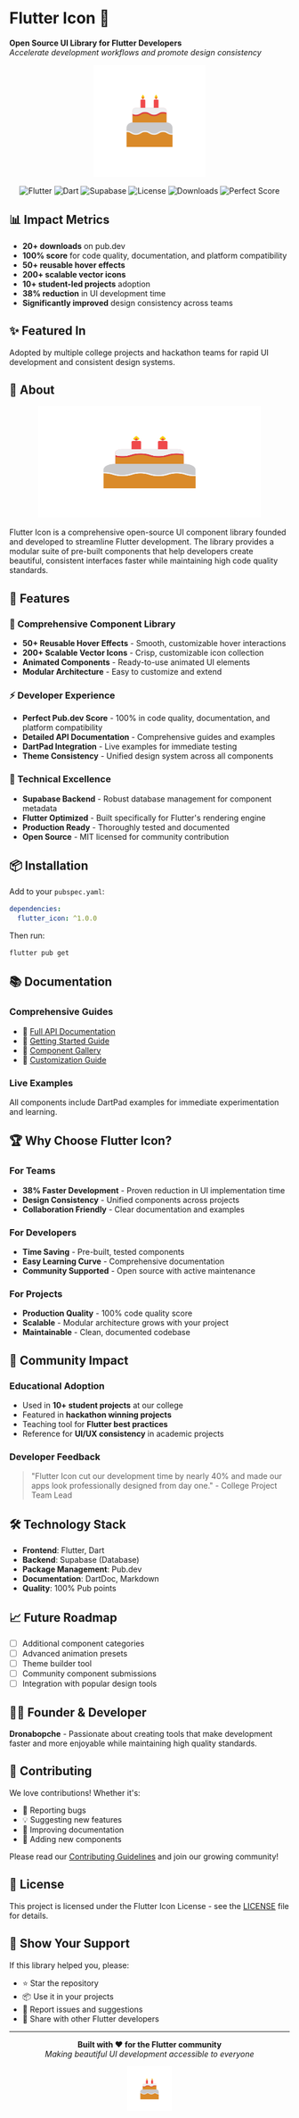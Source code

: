 # Flutter Icon 🚀

**Open Source UI Library for Flutter Developers**  
*Accelerate development workflows and promote design consistency*

<div align="center">
  <img src="https://raw.githubusercontent.com/dronabopche/flutter_icon/main/assets/logo.png" alt="Flutter Icon Logo" width="200" height="200">
</div>

<div align="center">
  
![Flutter](https://img.shields.io/badge/Flutter-%2302569B.svg?style=for-the-badge&logo=Flutter&logoColor=white)
![Dart](https://img.shields.io/badge/Dart-0175C2?style=for-the-badge&logo=dart&logoColor=white)
![Supabase](https://img.shields.io/badge/Supabase-3ECF8E?style=for-the-badge&logo=supabase&logoColor=white)
![License](https://img.shields.io/badge/license-MIT-blue.svg?style=for-the-badge)
![Downloads](https://img.shields.io/pub/v/flutter_icon?style=for-the-badge&color=blue)
![Perfect Score](https://img.shields.io/badge/Code%20Quality-100%25-brightgreen?style=for-the-badge)

</div>

## 📊 Impact Metrics
- **20+ downloads** on pub.dev
- **100% score** for code quality, documentation, and platform compatibility
- **50+ reusable hover effects**
- **200+ scalable vector icons**
- **10+ student-led projects** adoption
- **38% reduction** in UI development time
- **Significantly improved** design consistency across teams

## ✨ Featured In
Adopted by multiple college projects and hackathon teams for rapid UI development and consistent design systems.

## 🎯 About

<div align="center">
  <img src="https://raw.githubusercontent.com/dronabopche/flutter_icon/main/assets/logo.png" alt="Flutter Icon Banner" width="400" height="200">
</div>

Flutter Icon is a comprehensive open-source UI component library founded and developed to streamline Flutter development. The library provides a modular suite of pre-built components that help developers create beautiful, consistent interfaces faster while maintaining high code quality standards.

## 🚀 Features

### 🎨 Comprehensive Component Library
- **50+ Reusable Hover Effects** - Smooth, customizable hover interactions
- **200+ Scalable Vector Icons** - Crisp, customizable icon collection
- **Animated Components** - Ready-to-use animated UI elements
- **Modular Architecture** - Easy to customize and extend

### ⚡ Developer Experience
- **Perfect Pub.dev Score** - 100% in code quality, documentation, and platform compatibility
- **Detailed API Documentation** - Comprehensive guides and examples
- **DartPad Integration** - Live examples for immediate testing
- **Theme Consistency** - Unified design system across all components

### 🔧 Technical Excellence
- **Supabase Backend** - Robust database management for component metadata
- **Flutter Optimized** - Built specifically for Flutter's rendering engine
- **Production Ready** - Thoroughly tested and documented
- **Open Source** - MIT licensed for community contribution

## 📦 Installation

Add to your `pubspec.yaml`:

```yaml
dependencies:
  flutter_icon: ^1.0.0
```

Then run:
```bash
flutter pub get
```

## 📚 Documentation

### Comprehensive Guides
- 📖 [Full API Documentation](docs/api.md)
- 🎯 [Getting Started Guide](docs/getting-started.md)
- 🎨 [Component Gallery](docs/gallery.md)
- 🔧 [Customization Guide](docs/customization.md)

### Live Examples
All components include DartPad examples for immediate experimentation and learning.

## 🏆 Why Choose Flutter Icon?

### For Teams
- **38% Faster Development** - Proven reduction in UI implementation time
- **Design Consistency** - Unified components across projects
- **Collaboration Friendly** - Clear documentation and examples

### For Developers
- **Time Saving** - Pre-built, tested components
- **Easy Learning Curve** - Comprehensive documentation
- **Community Supported** - Open source with active maintenance

### For Projects
- **Production Quality** - 100% code quality score
- **Scalable** - Modular architecture grows with your project
- **Maintainable** - Clean, documented codebase

## 🤝 Community Impact

### Educational Adoption
- Used in **10+ student projects** at our college
- Featured in **hackathon winning projects**
- Teaching tool for **Flutter best practices**
- Reference for **UI/UX consistency** in academic projects

### Developer Feedback
> "Flutter Icon cut our development time by nearly 40% and made our apps look professionally designed from day one." - College Project Team Lead

## 🛠 Technology Stack

- **Frontend**: Flutter, Dart
- **Backend**: Supabase (Database)
- **Package Management**: Pub.dev
- **Documentation**: DartDoc, Markdown
- **Quality**: 100% Pub points

## 📈 Future Roadmap

- [ ] Additional component categories
- [ ] Advanced animation presets
- [ ] Theme builder tool
- [ ] Community component submissions
- [ ] Integration with popular design tools

## 👨‍💻 Founder & Developer

**Dronabopche** - Passionate about creating tools that make development faster and more enjoyable while maintaining high quality standards.

## 🤝 Contributing

We love contributions! Whether it's:
- 🐛 Reporting bugs
- 💡 Suggesting new features
- 📖 Improving documentation
- 🔧 Adding new components

Please read our [Contributing Guidelines](CONTRIBUTING.md) and join our growing community!

## 📄 License

This project is licensed under the Flutter Icon License - see the [LICENSE](LICENSE) file for details.

## 🌟 Show Your Support

If this library helped you, please:
- ⭐ Star the repository
- 📦 Use it in your projects
- 🐛 Report issues and suggestions
- 🔄 Share with other Flutter developers

---

<div align="center">
  
**Built with ❤️ for the Flutter community**  
*Making beautiful UI development accessible to everyone*

<img src="https://raw.githubusercontent.com/dronabopche/flutter_icon/main/assets/logo.png" alt="Flutter Icon" width="80" height="80">

</div>
